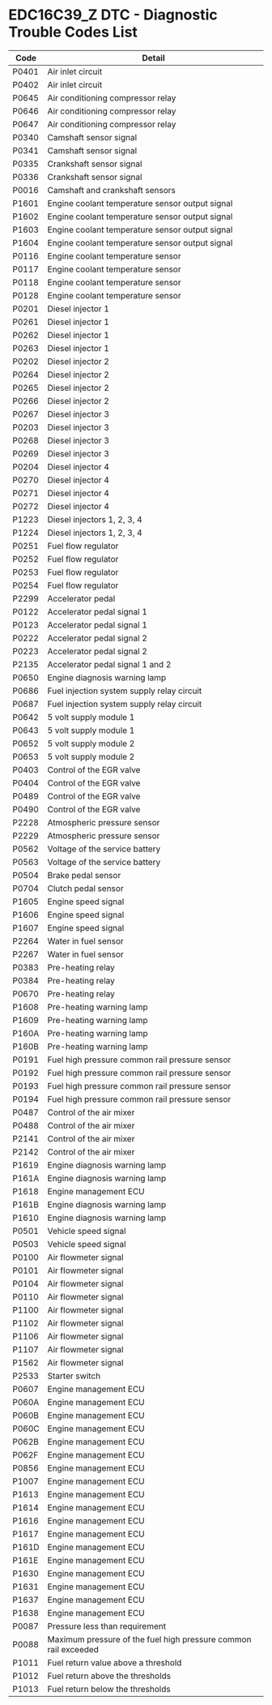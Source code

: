 # EDC16C39_Z DTC - Diagnostic Trouble Codes List

| Code | Detail |
| - | - |
| P0401 | Air inlet circuit |
| P0402 | Air inlet circuit |
| P0645 | Air conditioning compressor relay |
| P0646 | Air conditioning compressor relay |
| P0647 | Air conditioning compressor relay |
| P0340 | Camshaft sensor signal |
| P0341 | Camshaft sensor signal |
| P0335 | Crankshaft sensor signal |
| P0336 | Crankshaft sensor signal |
| P0016 | Camshaft and crankshaft sensors |
| P1601 | Engine coolant temperature sensor output signal |
| P1602 | Engine coolant temperature sensor output signal |
| P1603 | Engine coolant temperature sensor output signal |
| P1604 | Engine coolant temperature sensor output signal |
| P0116 | Engine coolant temperature sensor |
| P0117 | Engine coolant temperature sensor |
| P0118 | Engine coolant temperature sensor |
| P0128 | Engine coolant temperature sensor |
| P0201 | Diesel injector 1 |
| P0261 | Diesel injector 1 |
| P0262 | Diesel injector 1 |
| P0263 | Diesel injector 1 |
| P0202 | Diesel injector 2 |
| P0264 | Diesel injector 2 |
| P0265 | Diesel injector 2 |
| P0266 | Diesel injector 2 |
| P0267 | Diesel injector 3 |
| P0203 | Diesel injector 3 |
| P0268 | Diesel injector 3 |
| P0269 | Diesel injector 3 |
| P0204 | Diesel injector 4 |
| P0270 | Diesel injector 4 |
| P0271 | Diesel injector 4 |
| P0272 | Diesel injector 4 |
| P1223 | Diesel injectors 1, 2, 3, 4 |
| P1224 | Diesel injectors 1, 2, 3, 4 |
| P0251 | Fuel flow regulator |
| P0252 | Fuel flow regulator |
| P0253 | Fuel flow regulator |
| P0254 | Fuel flow regulator |
| P2299 | Accelerator pedal |
| P0122 | Accelerator pedal signal 1 |
| P0123 | Accelerator pedal signal 1 |
| P0222 | Accelerator pedal signal 2 |
| P0223 | Accelerator pedal signal 2 |
| P2135 | Accelerator pedal signal 1 and 2 |
| P0650 | Engine diagnosis warning lamp |
| P0686 | Fuel injection system supply relay circuit |
| P0687 | Fuel injection system supply relay circuit |
| P0642 | 5 volt supply module 1 |
| P0643 | 5 volt supply module 1 |
| P0652 | 5 volt supply module 2 |
| P0653 | 5 volt supply module 2 |
| P0403 | Control of the EGR valve |
| P0404 | Control of the EGR valve |
| P0489 | Control of the EGR valve |
| P0490 | Control of the EGR valve |
| P2228 | Atmospheric pressure sensor |
| P2229 | Atmospheric pressure sensor |
| P0562 | Voltage of the service battery |
| P0563 | Voltage of the service battery |
| P0504 | Brake pedal sensor |
| P0704 | Clutch pedal sensor |
| P1605 | Engine speed signal |
| P1606 | Engine speed signal |
| P1607 | Engine speed signal |
| P2264 | Water in fuel sensor |
| P2267 | Water in fuel sensor |
| P0383 | Pre-heating relay |
| P0384 | Pre-heating relay |
| P0670 | Pre-heating relay |
| P1608 | Pre-heating warning lamp |
| P1609 | Pre-heating warning lamp |
| P160A | Pre-heating warning lamp |
| P160B | Pre-heating warning lamp |
| P0191 | Fuel high pressure common rail pressure sensor |
| P0192 | Fuel high pressure common rail pressure sensor |
| P0193 | Fuel high pressure common rail pressure sensor |
| P0194 | Fuel high pressure common rail pressure sensor |
| P0487 | Control of the air mixer |
| P0488 | Control of the air mixer |
| P2141 | Control of the air mixer |
| P2142 | Control of the air mixer |
| P1619 | Engine diagnosis warning lamp |
| P161A | Engine diagnosis warning lamp |
| P1618 | Engine management ECU |
| P161B | Engine diagnosis warning lamp |
| P1610 | Engine diagnosis warning lamp |
| P0501 | Vehicle speed signal |
| P0503 | Vehicle speed signal |
| P0100 | Air flowmeter signal |
| P0101 | Air flowmeter signal |
| P0104 | Air flowmeter signal |
| P0110 | Air flowmeter signal |
| P1100 | Air flowmeter signal |
| P1102 | Air flowmeter signal |
| P1106 | Air flowmeter signal |
| P1107 | Air flowmeter signal |
| P1562 | Air flowmeter signal |
| P2533 | Starter switch |
| P0607 | Engine management ECU |
| P060A | Engine management ECU |
| P060B | Engine management ECU |
| P060C | Engine management ECU |
| P062B | Engine management ECU |
| P062F | Engine management ECU |
| P0856 | Engine management ECU |
| P1007 | Engine management ECU |
| P1613 | Engine management ECU |
| P1614 | Engine management ECU |
| P1616 | Engine management ECU |
| P1617 | Engine management ECU |
| P161D | Engine management ECU |
| P161E | Engine management ECU |
| P1630 | Engine management ECU |
| P1631 | Engine management ECU |
| P1637 | Engine management ECU |
| P1638 | Engine management ECU |
| P0087 | Pressure less than requirement |
| P0088 | Maximum pressure of the fuel high pressure common rail exceeded |
| P1011 | Fuel return value above a threshold |
| P1012 | Fuel return above the thresholds |
| P1013 | Fuel return below the thresholds |
